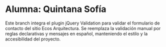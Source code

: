 # Alumna: Quintana Sofía

Este branch integra el plugin jQuery Validation para validar el formulario de contacto del sitio Ecos Arquitectura. Se reemplaza la validación manual por reglas declarativas y mensajes en español, manteniendo el estilo y la accesibilidad del proyecto.
